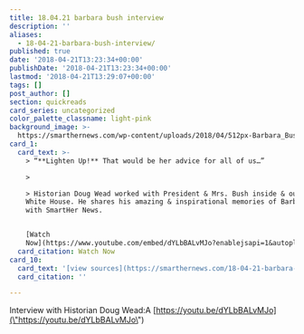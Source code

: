 ```yaml
---
title: 18.04.21 barbara bush interview
description: ''
aliases:
  - 18-04-21-barbara-bush-interview/
published: true
date: '2018-04-21T13:23:34+00:00'
publishDate: '2018-04-21T13:23:34+00:00'
lastmod: '2018-04-21T13:29:07+00:00'
tags: []
post_author: []
section: quickreads
card_series: uncategorized
color_palette_classname: light-pink
background_image: >-
  https://smarthernews.com/wp-content/uploads/2018/04/512px-Barbara_Bush_at_LBJ_Presidential_Library.jpg
card_1:
  card_text: >-
    > “**Lighten Up!** That would be her advice for all of us…”

    > 

    > Historian Doug Wead worked with President & Mrs. Bush inside & outside the
    White House. He shares his amazing & inspirational memories of Barbara Bush
    with SmartHer News.


    [Watch
    Now](https://www.youtube.com/embed/dYLbBALvMJo?enablejsapi=1&autoplay=1&rel=0)
  card_citation: Watch Now
card_10:
  card_text: '[view sources](https://smarthernews.com/18-04-21-barbara-bush-interview/)'
  card_citation: ''

---
```

Interview with Historian Doug Wead:A [https://youtu.be/dYLbBALvMJo](\"https://youtu.be/dYLbBALvMJo\")